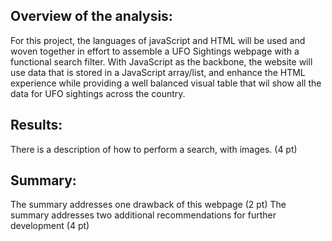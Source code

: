 ## Overview of the analysis:

For this project, the languages of javaScript and HTML will be used and woven together in effort to assemble a UFO Sightings webpage with a functional search filter. With JavaScript as the backbone, the website will use data that is stored in a JavaScript array/list, and enhance the HTML experience while providing a well balanced visual table that wil show all the data for UFO sightings across the country.

## Results:
There is a description of how to perform a search, with images. (4 pt)

## Summary:
The summary addresses one drawback of this webpage (2 pt)
The summary addresses two additional recommendations for further development (4 pt)
